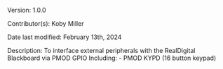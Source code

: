 Version:                1.0.0

Contributor(s):         Koby Miller

Date last modified:     February 13th, 2024

Description:            To interface external peripherals with the RealDigital Blackboard via PMOD GPIO 
                        Including:
                                - PMOD KYPD (16 button keypad)
